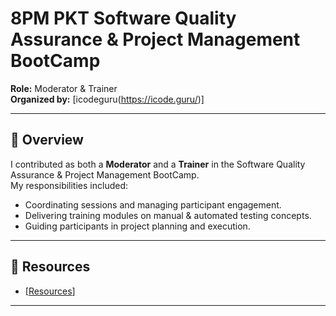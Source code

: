 # 8PM PKT Software Quality Assurance & Project Management BootCamp

**Role:** Moderator & Trainer  
**Organized by:** [icodeguru(https://icode.guru/)]

---

## 📌 Overview
I contributed as both a **Moderator** and a **Trainer** in the Software Quality Assurance & Project Management BootCamp.  
My responsibilities included:
- Coordinating sessions and managing participant engagement.
- Delivering training modules on manual & automated testing concepts.
- Guiding participants in project planning and execution.

---

## 📂 Resources
- [[Resources](https://docs.google.com/spreadsheets/d/1t5sld3cnvPUBL__O4ee4ijUojrcRJIS0TN_3wNfzgh4/edit?pli=1&gid=0#gid=0)]

---

